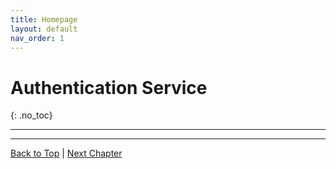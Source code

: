 ```yaml
---
title: Homepage
layout: default
nav_order: 1
---
```


# Authentication Service
{: .no_toc}

---



---

[Back to Top](#top) |
[Next Chapter](/authentication-service/)